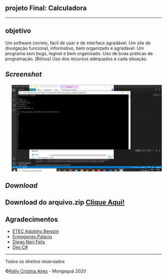 ## projeto Final: Calculadora

---
## objetivo

Um software correto, fácil de usar e de interface agradável.
Um site de divulgação funcional, informativo, bem organizado e agradável.
Um programa sem bugs, legível e bem organizado.
Uso de boas práticas de programação.
[Bônus] Uso dos recursos adequados a cada situação.

## _Screenshot_
![Tela do Programa](dist/tela.png)

## _Download_

Download do arquivo.zip [ Clique Aqui!](dist/calculadora.zip)
---
## Agradecimentos
- [ETEC Adolpho Berezin](http://eteab.com.br/cms/)
- [Ermogenes Palacio](https://github.com/ermogenes)
- [Diego Neri Felix](https://github.com/diegoneri)
- [Dev C#](https://github.com/ermogenes/aulas-programacao-csharp)

----
Todos os direitos reservados

&copy;[Kelly Cristina Aires](https://github.com/KellyCristinaAires) - Mongaguá 2020


